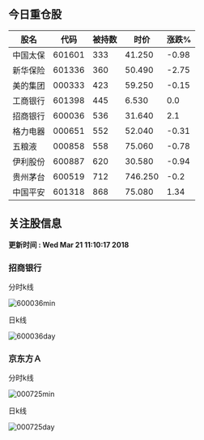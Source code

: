 
## 今日重仓股 

|股名|代码|被持数|时价|涨跌%|
|---|---|---|---|---|
|中国太保|601601|333|41.250|-0.98|
|新华保险|601336|360|50.490|-2.75|
|美的集团|000333|423|59.250|-0.15|
|工商银行|601398|445|6.530|0.0|
|招商银行|600036|536|31.640|2.1|
|格力电器|000651|552|52.040|-0.31|
|五粮液|000858|558|75.060|-0.78|
|伊利股份|600887|620|30.580|-0.94|
|贵州茅台|600519|712|746.250|-0.2|
|中国平安|601318|868|75.080|1.34|

## 关注股信息
**更新时间 : Wed Mar 21 11:10:17 2018**
### 招商银行 
分时k线

![600036min](http://image.sinajs.cn/newchart/min/n/sh600036.gif)

日k线

![600036day](http://image.sinajs.cn/newchart/daily/n/sh600036.gif)

### 京东方Ａ 
分时k线

![000725min](http://image.sinajs.cn/newchart/min/n/sz000725.gif)

日k线

![000725day](http://image.sinajs.cn/newchart/daily/n/sz000725.gif)
